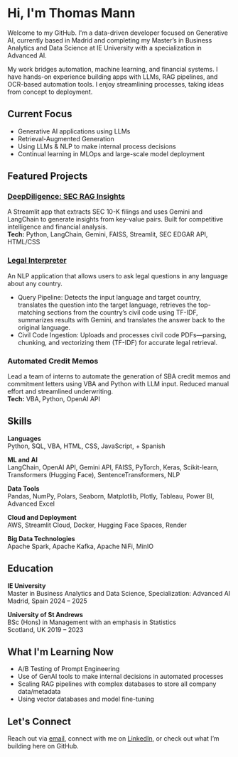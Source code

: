 # Hi, I'm Thomas Mann

Welcome to my GitHub. I'm a data-driven developer focused on Generative AI, currently based in Madrid and completing my Master’s in Business Analytics and Data Science at IE University with a specialization in Advanced AI.

My work bridges automation, machine learning, and financial systems. I have hands-on experience building apps with LLMs, RAG pipelines, and OCR-based automation tools. I enjoy streamlining processes, taking ideas from concept to deployment. 

## Current Focus

- Generative AI applications using LLMs  
- Retrieval-Augmented Generation 
- Using LLMs & NLP to make internal process decisions   
- Continual learning in MLOps and large-scale model deployment  

## Featured Projects

### [DeepDiligence: SEC RAG Insights](https://deepdiligence.streamlit.app/)
A Streamlit app that extracts SEC 10-K filings and uses Gemini and LangChain to generate insights from key-value pairs. Built for competitive intelligence and financial analysis.  
**Tech:** Python, LangChain, Gemini, FAISS, Streamlit, SEC EDGAR API, HTML/CSS

### [Legal Interpreter](https://nlpproject-cbd6fd7gjgme7x5jwcltb5.streamlit.app/)
An NLP application that allows users to ask legal questions in any language about any country.
- Query Pipeline: Detects the input language and target country, translates the question into the target language, retrieves the top-matching sections from the country’s civil code using TF-IDF, summarizes results with Gemini, and translates the answer back to the original language.
- Civil Code Ingestion: Uploads and processes civil code PDFs—parsing, chunking, and vectorizing them (TF-IDF) for accurate legal retrieval.

### Automated Credit Memos  
Lead a team of interns to automate the generation of SBA credit memos and commitment letters using VBA and Python with LLM input. Reduced manual effort and streamlined underwriting.  
**Tech:** VBA, Python, OpenAI API

## Skills

**Languages**  
Python, SQL, VBA, HTML, CSS, JavaScript, + Spanish

**ML and AI**  
LangChain, OpenAI API, Gemini API, FAISS, PyTorch, Keras, Scikit-learn, Transformers (Hugging Face), SentenceTransformers, NLP

**Data Tools**  
Pandas, NumPy, Polars, Seaborn, Matplotlib, Plotly, Tableau, Power BI, Advanced Excel

**Cloud and Deployment**  
AWS, Streamlit Cloud, Docker, Hugging Face Spaces, Render

**Big Data Technologies**  
Apache Spark, Apache Kafka, Apache NiFi, MinIO


## Education

**IE University**  
Master in Business Analytics and Data Science, Specialization: Advanced AI  
Madrid, Spain   2024 – 2025

**University of St Andrews**  
BSc (Hons) in Management with an emphasis in Statistics  
Scotland, UK   2019 – 2023

## What I'm Learning Now

- A/B Testing of Prompt Engineering 
- Use of GenAI tools to make internal decisions in automated processes
- Scaling RAG pipelines with complex databases to store all company data/metadata
- Using vector databases and model fine-tuning  

## Let's Connect

Reach out via [email](mailto:thomasjmann23@gmail.com), connect with me on [LinkedIn](https://www.linkedin.com/in/thomasjmann23), or check out what I’m building here on GitHub.


